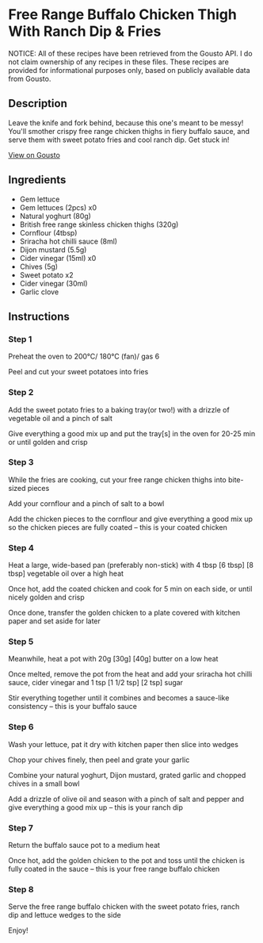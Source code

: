 # Free Range Buffalo Chicken Thigh With Ranch Dip & Fries

NOTICE: All of these recipes have been retrieved from the Gousto API. I do not claim ownership of any recipes in these files. These recipes are provided for informational purposes only, based on publicly available data from Gousto.

## Description

Leave the knife and fork behind, because this one's meant to be messy! You'll smother crispy free range chicken thighs in fiery buffalo sauce, and serve them with sweet potato fries and cool ranch dip. Get stuck in!

[View on Gousto](https://www.gousto.co.uk/recipes/cookbook/free-range-buffalo-chicken-thigh-with-ranch-dip-sweet-potato-fries)

## Ingredients

- Gem lettuce
- Gem lettuces (2pcs) x0
- Natural yoghurt (80g)
- British free range skinless chicken thighs (320g)
- Cornflour (4tbsp)
- Sriracha hot chilli sauce (8ml)
- Dijon mustard (5.5g)
- Cider vinegar (15ml) x0
- Chives (5g)
- Sweet potato x2
- Cider vinegar (30ml)
- Garlic clove

## Instructions


### Step 1

Preheat the oven to 200°C/ 180°C (fan)/ gas 6

Peel and cut your sweet potatoes into fries


### Step 2

Add the sweet potato fries to a baking tray(or two!) with a drizzle of vegetable oil and a pinch of salt

Give everything a good mix up and put the tray[s] in the oven for 20-25 min or until golden and crisp


### Step 3

While the fries are cooking, cut your free range chicken thighs into bite-sized pieces

Add your cornflour and a pinch of salt to a bowl

Add the chicken pieces to the cornflour and give everything a good mix up so the chicken pieces are fully coated – this is your coated chicken


### Step 4

Heat a large, wide-based pan (preferably non-stick) with 4 tbsp <span class="text-purple">[6 tbsp]</span><span class="text-danger"> [8 tbsp] </span>vegetable oil over a high heat

Once hot, add the coated chicken and cook for 5 min on each side, or until nicely golden and crisp

Once done, transfer the golden chicken to a plate covered with kitchen paper and set aside for later


### Step 5

Meanwhile, heat a pot with 20g <span class="text-purple">[30g]</span><span class="text-danger"> [40g] </span>butter on a low heat

Once melted, remove the pot from the heat and add your sriracha hot chilli sauce, cider vinegar and 1 tsp <span class="text-purple">[1 1/2 tsp]</span> <span class="text-danger">[2 tsp]</span> sugar

Stir everything together until it combines and becomes a sauce-like consistency – this is your buffalo sauce


### Step 6

Wash your lettuce, pat it dry with kitchen paper then slice into wedges

Chop your chives finely, then peel and grate your garlic

Combine your natural yoghurt, Dijon mustard, grated garlic and chopped chives in a small bowl

Add a drizzle of olive oil and season with a pinch of salt and pepper and give everything a good mix up – this is your ranch dip


### Step 7

Return the buffalo sauce pot to a medium heat

Once hot, add the golden chicken to the pot and toss until the chicken is fully coated in the sauce – this is your free range buffalo chicken

### Step 8

Serve the free range buffalo chicken with the sweet potato fries, ranch dip and lettuce wedges to the side

Enjoy!

